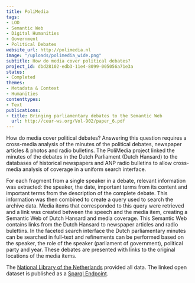 ```yaml
---
title: PoliMedia
tags:
- LOD
- Semantic Web
- Digital Humanities
- Government
- Political Debates
website_url: http://polimedia.nl
image: "/uploads/polimedia_wide.png"
subtitle: How do media cover political debates?
project_id: dbd28102-edb3-11e4-8099-005056a71e3a
status:
- Completed
themes:
- Metadata & Context
- Humanities
contenttypes:
- Text
publications:
- title: Bringing parliamentary debates to the Semantic Web
  url: http://ceur-ws.org/Vol-902/paper_6.pdf
---
```


How do media cover political debates? Answering this question requires a cross-media analysis of the minutes of the political debates, newspaper articles & photos and radio bulletins. The PoliMedia project linked the minutes of the debates in the Dutch Parliament (Dutch Hansard) to the databases of historical newspapers and ANP radio bulletins to allow cross-media analysis of coverage in a uniform search interface. 

For each fragment from a single speaker in a debate, relevant information was extracted: the speaker, the date, important terms from its content and important terms from the description of the complete debate. This information was then combined to create a query used to search the archive data. Media items that corresponded to this query were retrieved and a link was created between the speech and the media item, creating a Semantic Web of Dutch Hansard and media coverage. This Semantic Web contains links from the Dutch Hansard to newspaper articles and radio bulettins. In the faceted search interface the Dutch parliamentary minutes can be searched in full-text and refinements can be performed based on the speaker, the role of the speaker (parliament of government), political party and year. These debates are presented with links to the original locations of the media items. 

The [National Library of the Netherlands](http://www.kb.nl/en) provided all data. The linked open dataset is published as a [Sparql Endpoint](http://data.polimedia.nl).
